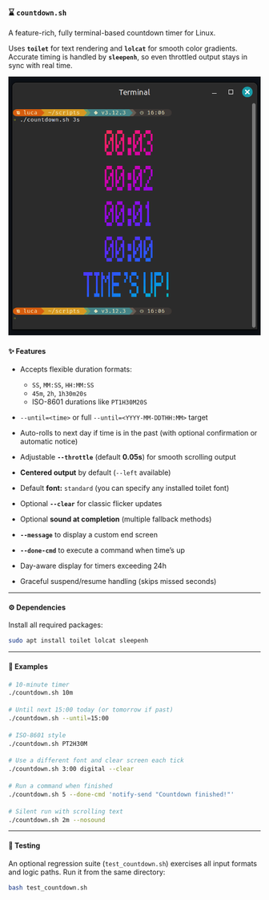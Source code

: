 ### ⌛ `countdown.sh`

A feature-rich, fully terminal-based countdown timer for Linux.

Uses **`toilet`** for text rendering and **`lolcat`** for smooth color gradients.
Accurate timing is handled by **`sleepenh`**, so even throttled output stays in sync with real time.

<p align="center">
  <img src="docs/screenshot.png" alt="Screenshot of countdown.sh" width="600"/>
</p>

#### ✨ Features

* Accepts flexible duration formats:

  * `SS`, `MM:SS`, `HH:MM:SS`
  * `45m`, `2h`, `1h30m20s`
  * ISO-8601 durations like `PT1H30M20S`
* `--until=<time>` or full `--until=<YYYY-MM-DDTHH:MM>` target
* Auto-rolls to next day if time is in the past
  (with optional confirmation or automatic notice)
* Adjustable **`--throttle`** (default **0.05s**) for smooth scrolling output
* **Centered output** by default (`--left` available)
* Default **font:** `standard` (you can specify any installed toilet font)
* Optional **`--clear`** for classic flicker updates
* Optional **sound at completion** (multiple fallback methods)
* **`--message`** to display a custom end screen
* **`--done-cmd`** to execute a command when time’s up
* Day-aware display for timers exceeding 24h
* Graceful suspend/resume handling (skips missed seconds)

---

#### ⚙️ Dependencies

Install all required packages:

```bash
sudo apt install toilet lolcat sleepenh
```

---

#### 🤖 Examples

```bash
# 10-minute timer
./countdown.sh 10m

# Until next 15:00 today (or tomorrow if past)
./countdown.sh --until=15:00

# ISO-8601 style
./countdown.sh PT2H30M

# Use a different font and clear screen each tick
./countdown.sh 3:00 digital --clear

# Run a command when finished
./countdown.sh 5 --done-cmd 'notify-send "Countdown finished!"'

# Silent run with scrolling text
./countdown.sh 2m --nosound
```

---

#### 🧪 Testing

An optional regression suite (`test_countdown.sh`) exercises all input formats and logic paths.
Run it from the same directory:

```bash
bash test_countdown.sh
```
